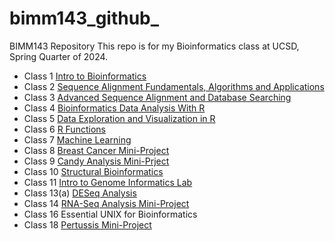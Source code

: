 # bimm143_github_
BIMM143 Repository
This repo is for my Bioinformatics class at UCSD, Spring Quarter of 2024. 

- Class 1 [Intro to Bioinformatics](https://github.com/azarmahd/bimm143_github_/blob/main/Class01/lab1.pdf)
- Class 2 [Sequence Alignment Fundamentals, Algorithms and Applications](https://github.com/azarmahd/bimm143_github_/blob/main/Class02/lab2.pdf)
- Class 3 [Advanced Sequence Alignment and Database Searching](https://github.com/azarmahd/bimm143_github_/blob/main/Class03/lab3.pdf)
- Class 4 [Bioinformatics Data Analysis With R](https://github.com/azarmahd/bimm143_github_/blob/main/Class04/Class04RBasics.pdf)
- Class 5 [Data Exploration and Visualization in R](https://github.com/azarmahd/bimm143_github_/blob/main/Class05/Class05.pdf)
- Class 6 [R Functions](https://github.com/azarmahd/bimm143_github_/blob/main/Class06/Class06.pdf)
- Class 7 [Machine Learning](https://github.com/azarmahd/bimm143_github_/blob/main/Class07/Class07.pdf)
- Class 8 [Breast Cancer Mini-Project](https://github.com/azarmahd/bimm143_github_/blob/main/Class08/Class08.pdf)
- Class 9 [Candy Analysis Mini-Prject](https://github.com/azarmahd/bimm143_github_/blob/main/Class09/Class%209_%20Candy%20Analysis%20Mini%20Project.pdf)
- Class 10 [Structural Bioinformatics](https://github.com/azarmahd/bimm143_github_/blob/main/Class10/Class10.pdf)
- Class 11 [Intro to Genome Informatics Lab](https://github.com/azarmahd/bimm143_github_/blob/main/Class11/Class11.pdf)
- Class 13(a) [DESeq Analysis](https://github.com/azarmahd/bimm143_github_/blob/main/Class13a/Class13.pdf)
- Class 14 [RNA-Seq Analysis Mini-Project]()
- Class 16 Essential UNIX for Bioinformatics
- Class 18 [Pertussis Mini-Project](https://github.com/azarmahd/bimm143_github_/blob/main/Class18/Class18.pdf)
